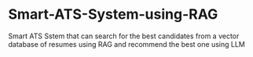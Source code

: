 # Smart-ATS-System-using-RAG
Smart ATS Sstem that can search for the best candidates from a vector database of resumes using RAG and recommend the best one using LLM
